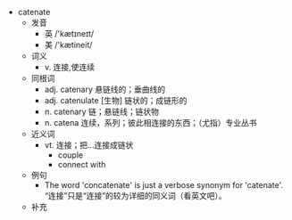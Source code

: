 - catenate
  - 发音
    - 英 /'kætɪneɪt/
    - 美 /'kætineit/
  - 词义
    - v. 连接,使连续
  - 同根词
    - adj. catenary 悬链线的；垂曲线的
    - adj. catenulate [生物] 链状的；成链形的
    - n. catenary 链；悬链线；链状物
    - n. catena 连续，系列；彼此相连接的东西；（尤指）专业丛书
  - 近义词
    - vt. 连接；把…连接成链状
      - couple
      - connect with
  - 例句
    - The word 'concatenate' is just a verbose synonym for 'catenate'. “连接”只是“连接”的较为详细的同义词（看英文吧）。
  - 补充